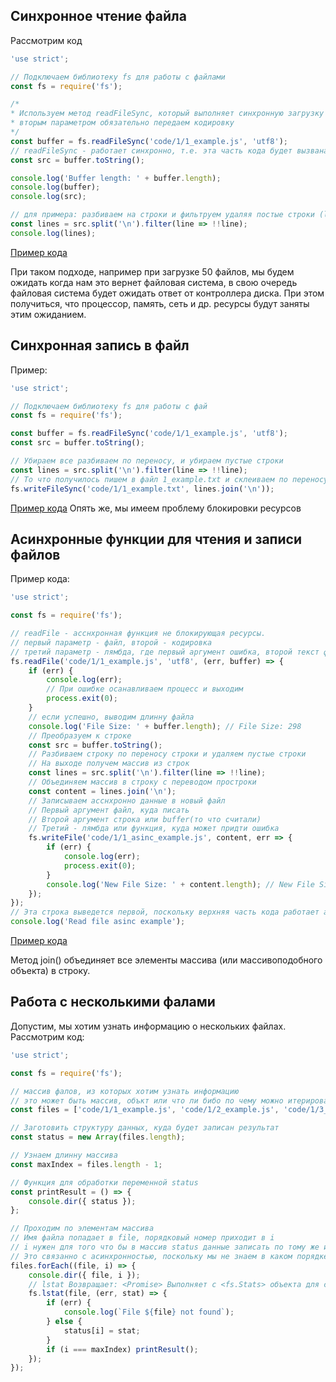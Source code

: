 ## Синхронное чтение файла

Рассмотрим код

```javascript
'use strict';

// Подключаем библиотеку fs для работы с файлами
const fs = require('fs');

/*
* Используем метод readFileSync, который выполняет синхронную загрузку файла,
* вторым параметром обязательно передаем кодировку
*/
const buffer = fs.readFileSync('code/1/1_example.js', 'utf8');
// readFileSync - работает синхронно, т.е. эта часть кода будет вызвана после загрузки файла
const src = buffer.toString();

console.log('Buffer length: ' + buffer.length);
console.log(buffer);
console.log(src);

// для примера: разбиваем на строки и фильтруем удаляя постые строки (line => !!line)
const lines = src.split('\n').filter(line => !!line);
console.log(lines);
```
[Пример кода](../code/1/1_example.js)

При таком подходе, например при загрузке 50 файлов, мы будем ожидать когда нам это вернет файловая система, в свою очередь файловая система будет ожидать ответ от контроллера диска. При этом получиться, что процессор, память, сеть и др. ресурсы будут заняты этим ожиданием.

## Синхронная запись в файл

Пример:
```javascript
'use strict';

// Подключаем библиотеку fs для работы с фай
const fs = require('fs');

const buffer = fs.readFileSync('code/1/1_example.js', 'utf8');
const src = buffer.toString();

// Убираем все разбиваем по переносу, и убираем пустые строки
const lines = src.split('\n').filter(line => !!line);
// То что получилось пишем в файл 1_example.txt и склеиваем по переносу строки. Будет создан файл 1_example.txt
fs.writeFileSync('code/1/1_example.txt', lines.join('\n'));
```
[Пример кода](../code/1/2_example.js)
Опять же, мы имеем проблему блокировки ресурсов

## Асинхронные функции для чтения и записи файлов

Пример кода:
```javascript
'use strict';

const fs = require('fs');

// readFile - асснхронная функция не блокирующая ресурсы.
// первый параметр - файл, второй - кодировка
// третий параметр - лямбда, где первый аргумент ошибка, второй текст файла
fs.readFile('code/1/1_example.js', 'utf8', (err, buffer) => {
    if (err) {
        console.log(err);
        // При ошибке осанавливаем процесс и выходим
        process.exit(0);
    }
    // если успешно, выводим длинну файла
    console.log('File Size: ' + buffer.length); // File Size: 298
    // Преобразуем к строке
    const src = buffer.toString();
    // Разбиваем строку по переносу строки и удаляем пустые строки
    // На выходе получем массив из строк
    const lines = src.split('\n').filter(line => !!line);
    // Объединяем массив в строку с переводом простроки
    const content = lines.join('\n');
    // Записываем асснхронно данные в новый файл
    // Первый аргумент файл, куда писать
    // Второй аргумент строка или buffer(то что считали)
    // Третий - лямбда или функция, куда может придти ошибка 
    fs.writeFile('code/1/1_asinc_example.js', content, err => {
        if (err) {
            console.log(err);
            process.exit(0);
        }
        console.log('New File Size: ' + content.length); // New File Size: 294
    });
});
// Эта строка выведется первой, поскольку верхняя часть кода работает асснхронно
console.log('Read file asinc example');
```
[Пример кода](../code/1/3_example.js)

Метод join() объединяет все элементы массива (или массивоподобного объекта) в строку.

## Работа с несколькими фалами
Допустим, мы хотим узнать информацию о нескольких файлах.
Рассмотрим код:

```javascript
'use strict';

const fs = require('fs');

// массив фалов, из которых хотим узнать информацию
// это может быть массив, объкт или что ли бибо по чему можно итерироваться
const files = ['code/1/1_example.js', 'code/1/2_example.js', 'code/1/3_example.js'];

// Заготовить структуру данных, куда будет записан результат
const status = new Array(files.length);

// Узнаем длинну массива
const maxIndex = files.length - 1;

// Функция для обработки переменной status
const printResult = () => {
    console.dir({ status });
};

// Проходим по элементам массива
// Имя файла попадает в file, порядковый номер приходит в i
// i нужен для того что бы в массив status данные записать по тому же индексу.
// Это связанно с асинхронностью, поскольку мы не знаем в каком порядке нам будут возвращены данные
files.forEach((file, i) => {
    console.dir({ file, i });
    // lstat Возвращает: <Promise> Выполняет с <fs.Stats> объекта для символической ссылки path.
    fs.lstat(file, (err, stat) => {
        if (err) {
            console.log(`File ${file} not found`);
        } else {
            status[i] = stat;
        }
        if (i === maxIndex) printResult();
    });
});
```